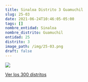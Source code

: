 ```yaml
---
title: Sinaloa Distrito 3 Guamuchil
slug: 25-03
date: 2021-06-24T10:46:05-05:00
tags: []
nombre_entidad: Sinaloa
nombre_distrito: Guamuchil
entidad: 25
distrito: 3
image_path: /img/25-03.png
draft: false
---
```


![](/img/25-03.png)

[Ver los 300 distritos](/docs/elecciones-2021)
